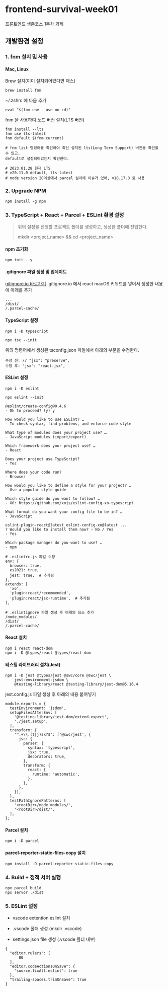 # frontend-survival-week01

프론트엔드 생존코스 1주차 과제

## 개발환경 설정

### 1. fnm 설치 및 사용

#### Mac, Linux

Brew 설치(이미 설치되어있다면 패스)

```terminal
brew install fnm
```

~/.zshrc 에 다음 추가

```terminal
eval "$(fnm env --use-on-cd)"
```

fnm 을 사용하여 노드 버전 설치(LTS 버전)

```terminal
fnm install --lts
fnm use lts-latest
fnm default $(fnm current)

# fnm list 명령어를 확인하여 최신 설치된 lts(Long Term Support) 버전을 확인할 수 있고, 
default로 설정되어있는지 확인한다.

# 2023.01.28 현재 LTS
# v20.11.0 default, lts-latest
# node version 20이상에서 parcel 설치에 이슈가 있어, v18.17.0 로 사용
```

### 2. Upgrade NPM

```terminal
npm install -g npm
```

### 3. TypeScript + React + Parcel + ESLint 환경 설정

> 위의 설정을 진행할 프로젝트 폴더를 생성하고, 생성한 폴더에 진입한다.
>
> mkdir <project_name> && cd <project_name>

#### npm 초기화

```terminal
npm init - y 
```

#### .gitignore 파일 생성 및 업데이트

[gitignore.io 바로가기](https://www.toptal.com/developers/gitignore)
.gitignore.io 에서 react macOS 키워드를 넣어서 생성한 내용에 아래를 추가

```terminal
...
/dist/
/.parcel-cache/
```

#### TypeScript 설정

```terminal
npm i -D typescript
```

```terminal
npx tsc --init
```

위의 명령어에서 생성된 tsconfig.json 파일에서 아래의 부분을 수정한다.

```terminal
수정 전: // "jsx": "preserve",
수정 후: "jsx": "react-jsx",
```

#### ESLint 설정

```terminal
npm i -D eslint
```

```terminal
npx eslint --init

@eslint/create-config@0.4.6
- Ok to proceed? (y) y

How would you like to use ESLint? …
- To check syntax, find problems, and enforce code style

What type of modules does your project use? …
- JavaScript modules (import/export)

Which framework does your project use? …
- React

Does your project use TypeScript?
- Yes

Where does your code run?
- Browser

How would you like to define a style for your project? …
- Use a popular style guide

Which style guide do you want to follow? …
- XO: https://github.com/xojs/eslint-config-xo-typescript

What format do you want your config file to be in? …
- JavaScript

eslint-plugin-react@latest eslint-config-xo@latest ...
? Would you like to install them now? › No / Yes
- Yes

Which package manager do you want to use? …
- npm
```

```terminal
# .eslintrc.js 파일 수정
env: {
  browser: true,
  es2021: true,
  jest: true,  # 추가됨
},
extends: [
  'xo',
  'plugin:react/recommended',
  'plugin:react/jsx-runtime',  # 추가됨
],
```

```terminal
# .eslintignore 파일 생성 후 아래의 요소 추가
/node_modules/
/dist/
/.parcel-cache/
```

#### React 설치

```terminal
npm i react react-dom
npm i -D @types/react @types/react-dom
```

#### 테스팅 라이브러리 설치(Jest)

```terminal
npm i -D jest @types/jest @swc/core @swc/jest \
    jest-environment-jsdom \
    @testing-library/react @testing-library/jest-dom@5.16.4
```

jest.config.js 파일 생성 후 아래의 내용 붙여넣기

```terminal
module.exports = {
  testEnvironment: 'jsdom',
  setupFilesAfterEnv: [
    '@testing-library/jest-dom/extend-expect',
    './jest.setup',
  ],
  transform: {
    '^.+\\.(t|j)sx?$': ['@swc/jest', {
      jsc: {
        parser: {
          syntax: 'typescript',
          jsx: true,
          decorators: true,
        },
        transform: {
          react: {
            runtime: 'automatic',
          },
        },
      },
    }],
  },
  testPathIgnorePatterns: [
    '<rootDir>/node_modules/',
    '<rootDir>/dist/',
  ],
};
```

#### Parcel 설치

```terminal
npm i -D parcel
```

#### parcel-reporter-static-files-copy 설치

```terminal
npm install -D parcel-reporter-static-files-copy
```

### 4. Build + 정적 서버 실행

```terminal
npx parcel build
npx servor ./dist
```

### 5. ESLint 설정

* vscode extention eslint 설치

* .vscode 폴더 생성 (mkdir .vscode)

* settings.json file 생성 (.vscode 폴더 내부)

```terminal
{
  "editor.rulers": [
      80
  ],
  "editor.codeActionsOnSave": {
    "source.fixAll.eslint": true
  },
  "trailing-spaces.trimOnSave": true
}
```
